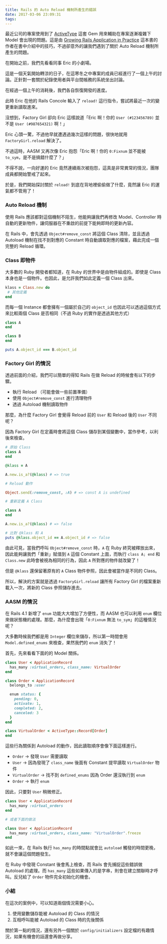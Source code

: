 ```yaml
---
title: Rails 的 Auto Reload 機制所產生的錯誤
date: 2017-03-06 23:09:31
tags:
---
```


最近公司的專案使用到了 [ActiveType](https://github.com/makandra/active_type) 這套 Gem 用來輔助在專案逐漸複雜下 Model 會出現的問題。這是由 [Growing Rails Application in Practice](https://leanpub.com/growing-rails) 這本書的作者在書中介紹中的技巧，不過卻意外的讓我們遇到了關於 Auto Reload 機制所產生的問題。

<!-- more -->

在開始之前，我們先看看同事 Eric 的小劇場。

這是一個天氣開始轉涼的日子，在這寒冬之中專案的成員已經進行了一個上午的討論。正針對一套關於紀錄使用者與平台間帳務的系統坐出討論。

在經過一個上午的消耗後，我們各自恢復開發的進度。

此時 Eric 在他的 Rails Concole 輸入了 `reload!` 這行指令，嘗試將最近一次的變更重新讀取進來。

沒想到，Factory Girl 卻向 Eric 這樣說道「Eric 啊！你的 `User (#123456789)` 並不是 `User (#987654321)` 啊！」

Eric 心頭一驚，不過他早就遭遇過幾次這樣的問題，很快地就用 `FactoryGirl.reload` 解決了。

不過這時，AASM 又再次像 Eric 抱怨「Eric 啊！你的 `0:Fixnum` 並不能被 `to_sym`，是不是搞錯什麼了？」

不得不說，一向好運的 Eric 竟然連續兩次被抱怨，這真是非常異常的情況，團隊成員都開始警戒了起來。

於是，我們開始探討關於 `reload!` 到底在背地裡偷偷做了什麼，竟然讓 Eric 的運氣都不管用了！

### Auto Reload 機制

使用 Rails 應該都對這個機制不陌生，他能夠讓我們再修改 Model、Controller 時自動的更新物件，讓伺服器在不重啟的前提下能夠即時的更新內容。

在 Rails 中，會先透過 `Object#remove_const` 將這個 Class 清除，並且透過 Autoload 機制在找不到對應的 Constant 時自動讀取對應的檔案，藉此完成一個完整的 Reload 循環。

### Class 即物件

大多數的 Ruby 開發者都知道，在 Ruby 的世界中是由物件組成的。即使是 Class 本身也是一個物件。也因此，是允許我們如此定義一個 Class 出來。

```ruby
klass = Class.new do
 # 其他定義
end
```

而每一個 Instance 都會擁有一個屬於自己的 `object_id` 也因此可以透過這個方式來比較兩個 Class 是否相同（不過 Ruby 的實作是透過其他方式）

```ruby
class A
end

class B
end

puts A.object_id === B.object_id
```

### Factory Girl 的情況

透過前面的介紹，我們可以簡單的得知 Rails 在做 Reload 的時候會有以下的步驟。

* 執行 Reload （可能會做一些前置準備）
* 使用 `Object#remove_const` 進行清理物件
* 透過 Autoload 機制讀取物件

那麼，為什麼 Factory Girl 會覺得 Reload 前的 `User` 和 Reload 後的 `User` 不同呢？

因為 Factory Girl 在定義時會將這個 Class 儲存到某個變數中，當作參考，以利後來檢查。

```ruby
# 原始 Class
class A
end

@klass = A

A.new.is_a?(@klass) # => true

# Reload 動作

Object.send(:remove_const, :A) # => const A is undefined

# 重新定義 A Class

class A
end

A.new.is_a?(@klass) # => false

# 比對 @klass 和 A
puts @klass.object_id == A.object_id # => false
```

由此可見，當我們呼叫 `Object#remove_const` 時，`A` 在 Ruby 終究被釋放出來，因此能夠讓我們「重新」賦值到 `A` 這個 Constant 上面，而執行 `class A; end` 和 `Class.new` 此時會被視為相同的行為，因此 `A` 所對應的物件就改變了！

但是 `@klass` 還保留著原有的 `A` Class 物件參照，因此會被當作是不同的 Class。

所以，解決的方案就是透過 `FactoryGirl.reload` 讓所有 Factory Girl 的檔案重新載入一次，將新的 Class 參照儲存進去。

### AASM 的情況

在 Rails 4.1 新增了 `enum` 功能大大增加了方便性，而 AASM 也可以利用 `enum` 欄位來做狀態機的處理。那麼，為什麼會出現「`0:Fixnum` 無法 `to_sym`」的這種情況呢？

大多數時候我們都是用 `Integer` 欄位來儲存，所以第一時間會用 `Model.defined_enums` 來檢查，果然我們的 `enum` 消失了！

首先，先來看看下面的的 Model 關係。

```ruby
class User < ApplicationRecord
  has_many :virtual_orders, class_name: VirtualOrder
end

class Order < ApplicationRecord
  belongs_to :user

  enum status: {
    pending: 0,
    activate: 1,
    completed: 2,
    canceled: 3
  }
end

class VirtualOrder < ActiveType::Record[Order]
end
```

這些行為關係到 Autoload 的動作，因此讀取順序會像下面這樣進行。

* `Order` -> 發現 `User` 需要讀取
* `User` -> 因為發現了 `class_name` 後面有 Constant 提早讀取 `VirtualOrder` 物件
* `VirtualOrder` -> 找不到 `defined_enums` 因為 Order 還沒執行到 `enum`
* `Order` -> 執行 `enum`

因此，只要對 `User` 稍微修正。

```ruby
class User < ApplicationRecord
  has_many :virtual_orders
end

# 或者下面的做法

class User < ApplicationRecord
  has_many :virtual_orders, class_name: "VirtualOrder".freeze
end
```

如此一來，在 Rails 執行 `has_many` 的時間點就會比 `autoload` 觸發的時間更晚，就不會讓這個問題發生。

在 Ruby 中發現 Constant 後會馬上檢查，而 Rails 會先捕捉這些錯誤做 Autoload 的處理。而 `has_many` 這些如果傳入的是字串，則會在建立關聯時才呼叫。反兒給了 `Order` 物件完全初始化的機會。

### 小結

在這次的案例中，可以知道兩個情況需要小心。

1. 使用變數儲存能被 Autoload 的 Class 的情況
2. 互相呼叫能被 Autoload 的 Class 時的先後關係

關於第一點的情況，還有另外一個關於 `config/initializers` 設定檔的有趣情況，如果有機會的話還會再做分享。
